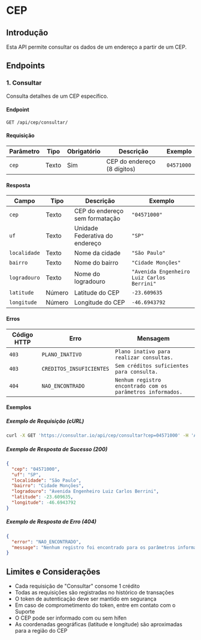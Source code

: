# CEP

## Introdução

Esta API permite consultar os dados de um endereço a partir de um CEP.

## Endpoints

### 1. Consultar

Consulta detalhes de um CEP específico.

#### Endpoint

`GET /api/cep/consultar/`

#### Requisição

| Parâmetro | Tipo  | Obrigatório | Descrição                   | Exemplo    |
| --------- | ----- | ----------- | --------------------------- | ---------- |
| `cep`     | Texto | Sim         | CEP do endereço (8 dígitos) | `04571000` |

#### Resposta

| Campo        | Tipo   | Descrição                      | Exemplo                                    |
| ------------ | ------ | ------------------------------ | ------------------------------------------ |
| `cep`        | Texto  | CEP do endereço sem formatação | `"04571000"`                               |
| `uf`         | Texto  | Unidade Federativa do endereço | `"SP"`                                     |
| `localidade` | Texto  | Nome da cidade                 | `"São Paulo"`                              |
| `bairro`     | Texto  | Nome do bairro                 | `"Cidade Monções"`                         |
| `logradouro` | Texto  | Nome do logradouro             | `"Avenida Engenheiro Luiz Carlos Berrini"` |
| `latitude`   | Número | Latitude do CEP                | `-23.609635`                               |
| `longitude`  | Número | Longitude do CEP               | `-46.6943792`                              |

#### Erros

| Código HTTP | Erro                     | Mensagem                                                   |
| ----------- | ------------------------ | ---------------------------------------------------------- |
| `403`       | `PLANO_INATIVO`          | `Plano inativo para realizar consultas.`                   |
| `403`       | `CREDITOS_INSUFICIENTES` | `Sem créditos suficientes para consulta.`                  |
| `404`       | `NAO_ENCONTRADO`         | `Nenhum registro encontrado com os parâmetros informados.` |

#### Exemplos

##### Exemplo de Requisição (cURL)

```bash
curl -X GET 'https://consultar.io/api/cep/consultar?cep=04571000' -H 'Authorization: Token <seu-token>'
```

##### Exemplo de Resposta de Sucesso (200)

```json
{
  "cep": "04571000",
  "uf": "SP",
  "localidade": "São Paulo",
  "bairro": "Cidade Monções",
  "logradouro": "Avenida Engenheiro Luiz Carlos Berrini",
  "latitude": -23.609635,
  "longitude": -46.6943792
}
```

##### Exemplo de Resposta de Erro (404)

```json
{
  "error": "NAO_ENCONTRADO",
  "message": "Nenhum registro foi encontrado para os parâmetros informados."
}
```

## Limites e Considerações

- Cada requisição de "Consultar" consome 1 crédito
- Todas as requisições são registradas no histórico de transações
- O token de autenticação deve ser mantido em segurança
- Em caso de comprometimento do token, entre em contato com o Suporte
- O CEP pode ser informado com ou sem hífen
- As coordenadas geográficas (latitude e longitude) são aproximadas para a
  região do CEP
